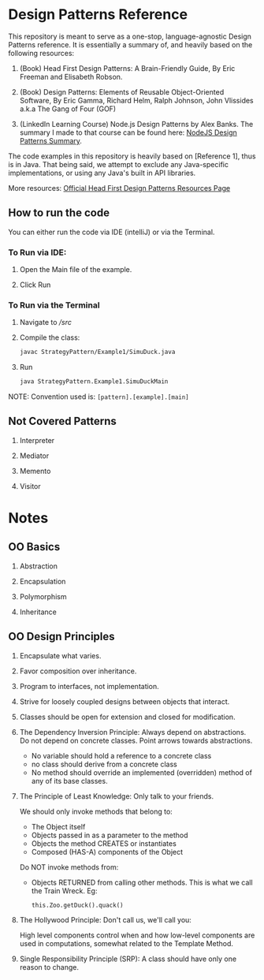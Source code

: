 # Design Patterns Reference

This repository is meant to serve as a one-stop, language-agnostic Design Patterns reference. It is essentially a summary of, and heavily based on the following resources:

1. (Book) Head First Design Patterns: A Brain-Friendly Guide, By Eric Freeman and Elisabeth Robson.

2. (Book) Design Patterns: Elements of Reusable Object-Oriented Software, By Eric Gamma, Richard Helm, Ralph Johnson, John Vlissides a.k.a The Gang of Four (GOF)

3. (LinkedIn Learning Course) Node.js Design Patterns by Alex Banks. The summary I made to that course can be found here: [NodeJS Design Patterns Summary](https://github.com/asyrul21/design-patterns-nodejs).

The code examples in this repository is heavily based on [Reference 1], thus is in Java. That being said, we attempt to exclude any Java-specific implementations, or using any Java's built in API libraries.

More resources: [Official Head First Design Patterns Resources Page](https://wickedlysmart.com/head-first-design-patterns/)

## How to run the code

You can either run the code via IDE (intelliJ) or via the Terminal.

### To Run via IDE:

1. Open the Main file of the example.

2. Click Run

### To Run via the Terminal

1. Navigate to */src*

2. Compile the class:

    ```bash
    javac StrategyPattern/Example1/SimuDuck.java
    ``` 

3. Run

    ```bash
    java StrategyPattern.Example1.SimuDuckMain
    ```

NOTE: Convention used is: `[pattern].[example].[main]`

## Not Covered Patterns

1. Interpreter

2. Mediator

3. Memento

4. Visitor

# Notes

## OO Basics

1. Abstraction

2. Encapsulation

3. Polymorphism

4. Inheritance

## OO Design Principles

1. Encapsulate what varies.

2. Favor composition over inheritance.

3. Program to interfaces, not implementation.

4. Strive for loosely coupled designs between objects that interact.

5. Classes should be open for extension and closed for modification.

6. The Dependency Inversion Principle: Always depend on abstractions. Do not depend on concrete classes. Point arrows towards abstractions.

    - No variable should hold a reference to a concrete class
    - no class should derive from a concrete class
    - No method should override an implemented (overridden) method of any of its base classes.

7. The Principle of Least Knowledge: Only talk to your friends.

    We should only invoke methods that belong to:
    
    - The Object itself
    - Objects passed in as a parameter to the method
    - Objects the method CREATES or instantiates
    - Composed (HAS-A) components of the Object
    
    Do NOT invoke methods from:
    
    - Objects RETURNED from calling other methods. This is what we call the Train Wreck. Eg:
    
        ```
        this.Zoo.getDuck().quack()
        ```

8. The Hollywood Principle: Don't call us, we'll call you:

    High level components control when and how low-level components are used in computations, somewhat related to the Template Method.

9. Single Responsibility Principle (SRP): A class should have only one reason to change.
